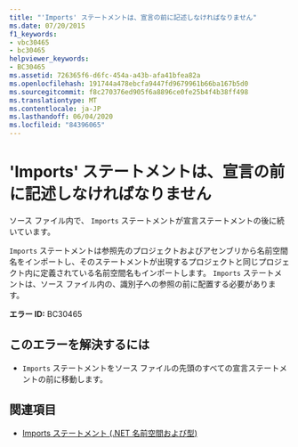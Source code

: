 ```yaml
---
title: "'Imports' ステートメントは、宣言の前に記述しなければなりません"
ms.date: 07/20/2015
f1_keywords:
- vbc30465
- bc30465
helpviewer_keywords:
- BC30465
ms.assetid: 726365f6-d6fc-454a-a43b-afa41bfea82a
ms.openlocfilehash: 191744a478ebcfa9447fd9679961b66ba167b5d0
ms.sourcegitcommit: f8c270376ed905f6a8896ce0fe25b4f4b38ff498
ms.translationtype: MT
ms.contentlocale: ja-JP
ms.lasthandoff: 06/04/2020
ms.locfileid: "84396065"
---
```

# <a name="imports-statements-must-precede-any-declarations"></a>'Imports' ステートメントは、宣言の前に記述しなければなりません
ソース ファイル内で、 `Imports` ステートメントが宣言ステートメントの後に続いています。  
  
 `Imports` ステートメントは参照先のプロジェクトおよびアセンブリから名前空間名をインポートし、そのステートメントが出現するプロジェクトと同じプロジェクト内に定義されている名前空間名もインポートします。 `Imports` ステートメントは、ソース ファイル内の、識別子への参照の前に配置する必要があります。  
  
 **エラー ID:** BC30465  
  
## <a name="to-correct-this-error"></a>このエラーを解決するには  
  
- `Imports` ステートメントをソース ファイルの先頭のすべての宣言ステートメントの前に移動します。  
  
## <a name="see-also"></a>関連項目

- [Imports ステートメント (.NET 名前空間および型)](../language-reference/statements/imports-statement-net-namespace-and-type.md)
